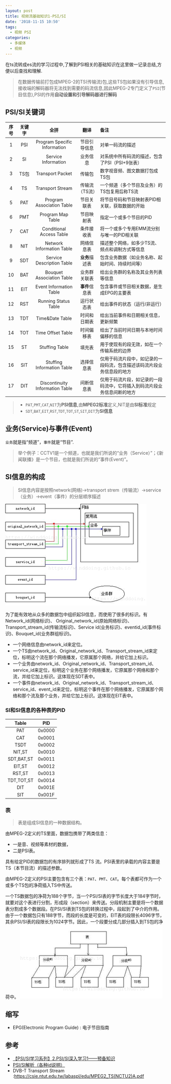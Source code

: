 ```yaml
---
layout: post
title: 视频流基础知识1-PSI/SI
date: '2018-11-15 10:50'
tags:
  - 视频 PSI
categories:
  - 多媒体
  - 视频
---
```


在ts流转成es流的学习过程中,了解到PSI相关的基础知识在这里做一记录总结,方便以后查找和理解.

>在数据传输前打包成MPEG-2的TS(传输流)包,这些TS包如果没有引导信息,接收端的解码器将无法找到需要的码流信息,因此MPEG-2专门定义了`PSI`(节目信息),PSI的作用**自动设置和引导解码器进行解码**

<!--more-->

## PSI/SI关键词

| 序号 | 关键字 |              全拼               |      翻译      | 备注                                                                     |
|:----:|:------:|:-------------------------------:|:--------------:|:-------------------------------------------------------------------------|
|  1   |  PSI   |  Program Specific Information   |  节目引导信息  | 对单一码流的描述                                                         |
|  2   |   SI   |       Service Information       |    业务信息    | 对系统中所有码流的描述，包含了PSI（PSI+9张表）                           |
|  3   |  TS包  |        Transport Packet         |     传输包     | 数字视音频、图文数据打包成TS包                                           |
|  4   |   TS   |        Transport Stream         | 传输流（TS流） | 一个频道（多个节目及业务）的TS包复用后称TS流                             |
|  5   |  PAT   |    Program Association Table    |   节目关联表   | 将节目号码和节目映射表PID相关联，获取数据的开始                          |
|  6   |  PMT   |        Program Map Table        |   节目映射表   | 指定一个或多个节目的PID                                                  |
|  7   |  CAT   |    Conditional Access Table     |   条件接收表   | 将一个或多个专用EMM流分别与唯一的PID相关联                               |
|  8   |  NIT   |    Network Information Table    |   网络信息表   | 描述整个网络，如多少TS流、频点和调制方式等信息                           |
|  9   |  SDT   |    Service Description Table    |   **业务**描述表   | 包含业务数据（如业务名称、起始时间、持续时间等）                         |
|  10  |  BAT   |    Bouquet Association Table    |  业务群关联表  | 给出业务群的名称及其业务列表等信息                                       |
|  11  |  EIT   |     Event Information Table     |   **事件**信息表   | 包含事件或节目相关数据，是生成EPG的主要表                                |
|  12  |  RST   |      Running Status Table       |   运行状态表   | 给出事件的状态（运行/非运行）                                            |
|  13  |  TDT   |         Time&Date Table         |  时间和日期表  | 给出当前事件和日期相关信息，更新频繁                                     |
|  14  |  TOT   |        Time Offset Table        |   时间偏移表   | 给出了当前时间日期与本地时间偏移的信息                                   |
|  15  |   ST   |         Stuffing Table          |     填充表     | 用于使现有的段无效，如在一个传输系统的边界                               |
|  16  |  SIT   |   Stuffing Information Table    |   选择信息表   | 仅用于码流片段中，如记录的一段码流，包含描述该码流片段业务信息段的地方   |
|  17  |  DIT   | Discontinuity Information Table |   间断信息表   | 仅用于码流片段，如记录的一段码流中，它将插入到码流片段业务信息间断的地方 |

> * `PAT`,`PMT`,`CAT`,`NIT`为**PSI信息**,由**MPEG2标准**定义,NIT是由**SI标准**规定
> * `SDT`,`BAT`,`EIT`,`RST`,`TDT`,`TOT`,`ST`,`SIT`,`DIT`为**SI信息**


## 业务(Service)与事件(Event)

`业务`就是指“频道”，`事件`就是“节目”.
>举个例子：CCTV1是一个频道，也就是我们所说的“业务（Service）”；《新闻联播》是一个节目，也就是我们所说的“事件(Event)”。


## SI信息的构成

>SI信息内容是按照network(网络)→transport strem（传输流）→service（业务）→event（事件）的分层顺序描述

![video_ts_SI](/images/2018/11/video_ts_si.png)

为了能有效地从众多的数据包中组织起SI信息，而使用了很多的标识。有Network_id(网络标识)、 Original_network_id(原始网络标识)、Transport_stream_id(传输流标识)、Service id(业务标识)、eventid_id(事件标识)、Bouquet_id(业务群组标识)。

* 一个网络信息由network_id来定位。
* 一个TS由network_id、Original_network_id、Transport_stream_id来定位，标明这个流在那个网络播发，它原属那个网络，并给它加上标识。
* 一个业务由network_id、Original_network_id、Transport_stream_id、service_id来定位，标明这个业务在那个网络播发，它原属那个网络和那个流，并给它加上标识。这体现在SDT表中。
* 一个事件由network_id、Original_network_id、Transport_stream_id、service_id、event_id来定位，标明这个事件在那个网络播发，它原属那个网络和那个流及那个业务，并给它加上标识。这体现在EIT表中。

### SI和SI信息的各种表的PID

|   Table    |  PID   |
|:----------:|:------:|
|    PAT     | 0x0000 |
|    CAT     | 0x0001 |
|    TSDT    | 0x0002 |
|   NIT,ST   | 0x0010 |
| SDT,BAT,ST | 0x0011 |
|   EIT,ST   | 0x0012 |
|   RST,ST   | 0x0013 |
| TDT,TOT,ST | 0x0014 |
|    DIT     | 0x001E |
|    SIT     | 0x001F |

### 表

>表是组成SI信息的一种数据结构。

由MPEG-2定义的TS里面，数据包携带了两类信息：
* 一是音、视频等素材的数据，
* 二是PSI表。

具有给定PID的数据包的有序排列就形成了TS 流。PSI表里的承载的内容主要是TS（本节目流）的描述参数。

由MPEG-2定义的PSI主要包含有三个表：`PAT`、`PMT`、`CAT`。每个表都可作为一个或多个TS包的净荷插入TS中传送。

一个TS数据包的净荷为188个字节，当一个PSI/SI表的字节长度大于184字节时，就要对这个表进行分割，形成段（section）来传送。分段机制主要是将一个数据表分割成多个数据段。在PSI/SI表到TS包的转换过程中，段起到了中介的作用。由于一个数据包只有188字节，而段的长度是可变的，EIT表的段限长4096字节，其余PSI/SI表的段限长为1024字节。因此，一个段要分成几部分插入到TS包的净荷中。
![video_ts_table](/images/2018/11/video_ts_table.png)

## 缩写

* EPG(Electronic Program Guide) : 电子节目指南

## 参考

* [【PSI/SI学习系列】2.PSI/SI深入学习1——预备知识](https://blog.csdn.net/kkdestiny/article/details/12993971)
* [PSI/SI解析（各种id说明）](http://blog.sina.com.cn/s/blog_a57c156801014p57.html)
* DVB-T Transport Stream :https://csie.ntut.edu.tw/labaspl/edu/MPEG2_TS(NCTU2)A.pdf
